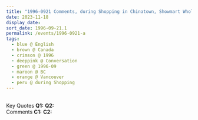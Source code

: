 ```yaml
---
title: "1996-0921 Comments, during Shopping in Chinatown, Showmart Wholesale Jewelry Center, Walmart and Sears in Capilano Mall, and Birks in Royal Park, Vancouver, BC, Canada"
date: 2023-11-18
display_date: 
sort_date: 1996-09-21.1
permalink: /events/1996-0921-a
tags:
  - blue @ English
  - brown @ Canada
  - crimson @ 1996
  - deeppink @ Conversation
  - green @ 1996-09
  - maroon @ BC
  - orange @ Vancouver
  - peru @ during Shopping
---
```


<br>

<wave-list>
  <list-title color="DarkSeaGreen" width="55">Key Quotes</list-title>
  <list-item color="BlanchedAlmond" width="280"><b>Q1:</b> <i></i></list-item>
  <list-item color="Lavender" width="280"><b>Q2:</b> <i></i></list-item>
</wave-list>

<br>

<wave-list>
  <list-title color="DarkSeaGreen" width="55">Comments</list-title>
  <list-item color="BlanchedAlmond" width="280"><b>C1:</b> <i></i></list-item>
  <list-item color="Lavender" width="280"><b>C2:</b> <i></i></list-item>
</wave-list>